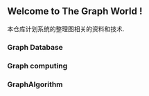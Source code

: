 
## Welcome to The Graph World !
本仓库计划系统的整理图相关的资料和技术.

### Graph Database


### Graph computing


### GraphAlgorithm


